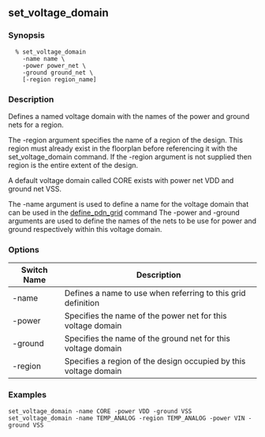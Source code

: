 ## set_voltage_domain

### Synopsis
```
  % set_voltage_domain
    -name name \
    -power power_net \
    -ground ground_net \
    [-region region_name]
```

### Description

Defines a named voltage domain with the names of the power and ground nets for a region. 

The -region argument specifies the name of a region of the design. This region must already exist in the floorplan before referencing it with the set_voltage_domain command. If the -region argument is not supplied then region is the entire extent of the design.

A default voltage domain called CORE exists with power net VDD and ground net VSS.

The -name argument is used to define a name for the voltage domain that can be used in the [define_pdn_grid](define_pdn_grid.md) command
The -power and -ground arguments are used to define the names of the nets to be use for power and ground respectively within this voltage domain.

### Options

| Switch Name | Description |
| ----- | ----- |
| -name | Defines a name to use when referring to this grid definition |
| -power | Specifies the name of the power net for this voltage domain |
| -ground | Specifies the name of the ground net for this voltage domain |
| -region | Specifies a region of the design occupied by this voltage domain |

### Examples
```
set_voltage_domain -name CORE -power VDD -ground VSS
set_voltage_domain -name TEMP_ANALOG -region TEMP_ANALOG -power VIN -ground VSS
```

